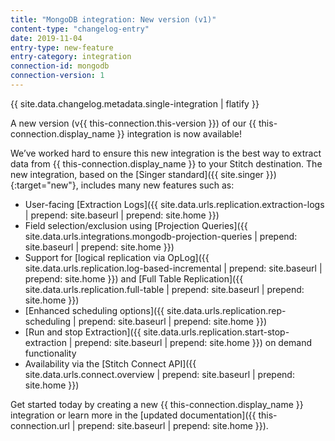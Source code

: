 ```yaml
---
title: "MongoDB integration: New version (v1)"
content-type: "changelog-entry"
date: 2019-11-04
entry-type: new-feature
entry-category: integration
connection-id: mongodb
connection-version: 1
---
```

{{ site.data.changelog.metadata.single-integration | flatify }}

A new version (v{{ this-connection.this-version }}) of our {{ this-connection.display_name }} integration is now available! 

We’ve worked hard to ensure this new integration is the best way to extract data from {{ this-connection.display_name }} to your Stitch destination. The new integration, based on the [Singer standard]({{ site.singer }}){:target="new"}, includes many new features such as:

- User-facing [Extraction Logs]({{ site.data.urls.replication.extraction-logs | prepend: site.baseurl | prepend: site.home }})
- Field selection/exclusion using [Projection Queries]({{ site.data.urls.integrations.mongodb-projection-queries | prepend: site.baseurl | prepend: site.home }})
- Support for [logical replication via OpLog]({{ site.data.urls.replication.log-based-incremental | prepend: site.baseurl | prepend: site.home }}) and [Full Table Replication]({{ site.data.urls.replication.full-table | prepend: site.baseurl | prepend: site.home }})
- [Enhanced scheduling options]({{ site.data.urls.replication.rep-scheduling | prepend: site.baseurl | prepend: site.home }})
- [Run and stop Extraction]({{ site.data.urls.replication.start-stop-extraction | prepend: site.baseurl | prepend: site.home }}) on demand functionality
- Availability via the [Stitch Connect API]({{ site.data.urls.connect.overview | prepend: site.baseurl | prepend: site.home }})

Get started today by creating a new {{ this-connection.display_name }} integration or learn more in the [updated documentation]({{ this-connection.url | prepend: site.baseurl | prepend: site.home }}).